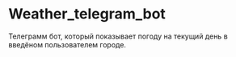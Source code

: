 # Weather_telegram_bot
Телеграмм бот, который показывает погоду на текущий день в введёном пользователем городе.
